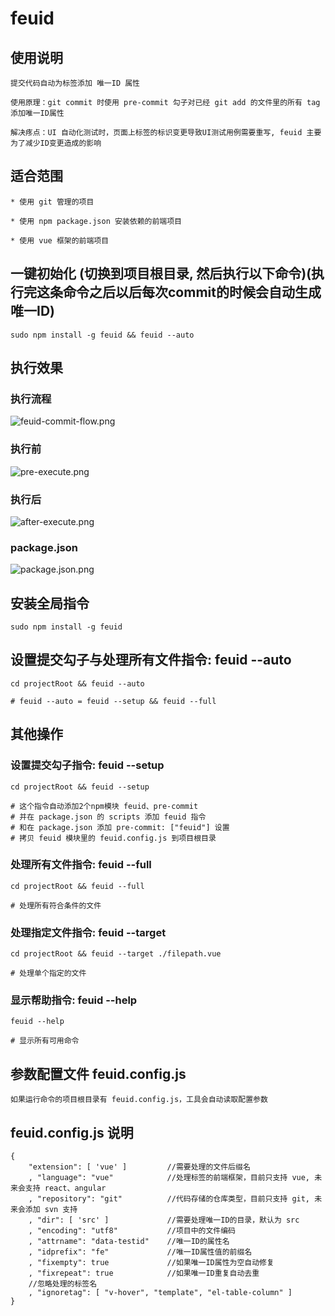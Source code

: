
# feuid

## 使用说明
    提交代码自动为标签添加 唯一ID 属性

    使用原理：git commit 时使用 pre-commit 勾子对已经 git add 的文件里的所有 tag 添加唯一ID属性
    
    解决疼点：UI 自动化测试时，页面上标签的标识变更导致UI测试用例需要重写, feuid 主要为了减少ID变更造成的影响
    
## 适合范围
    * 使用 git 管理的项目
    
    * 使用 npm package.json 安装依赖的前端项目
    
    * 使用 vue 框架的前端项目

## 一键初始化 (切换到项目根目录, 然后执行以下命令)(执行完这条命令之后以后每次commit的时候会自动生成唯一ID)
    sudo npm install -g feuid && feuid --auto
    
## 执行效果

### 执行流程
![feuid-commit-flow.png](http://p6.qhimg.com/d/inn/06dfd366/images/feuid-commit-flow.png)

### 执行前
![pre-execute.png](http://p8.qhimg.com/d/inn/06dfd366/images/pre-execute.png)

### 执行后
![after-execute.png](http://p5.qhimg.com/d/inn/06dfd366/images/after-execute.png)

### package.json
![package.json.png](http://p0.qhimg.com/d/inn/06dfd366/images/package.json.png)

## 安装全局指令
    sudo npm install -g feuid

## 设置提交勾子与处理所有文件指令: feuid --auto 
    cd projectRoot && feuid --auto
    
    # feuid --auto = feuid --setup && feuid --full
    
## 其他操作
    
### 设置提交勾子指令: feuid --setup 
    cd projectRoot && feuid --setup
    
    # 这个指令自动添加2个npm模块 feuid、pre-commit
    # 并在 package.json 的 scripts 添加 feuid 指令
    # 和在 package.json 添加 pre-commit: ["feuid"] 设置
    # 拷贝 feuid 模块里的 feuid.config.js 到项目根目录
    
### 处理所有文件指令: feuid --full 
    cd projectRoot && feuid --full
    
    # 处理所有符合条件的文件
    
### 处理指定文件指令: feuid --target 
    cd projectRoot && feuid --target ./filepath.vue
    
    # 处理单个指定的文件
    
### 显示帮助指令: feuid --help
    feuid --help
    
    # 显示所有可用命令
    
## 参数配置文件 feuid.config.js
	如果运行命令的项目根目录有 feuid.config.js，工具会自动读取配置参数

## feuid.config.js 说明
	{
	    "extension": [ 'vue' ]         //需要处理的文件后缀名
	    , "language": "vue"            //处理标签的前端框架，目前只支持 vue, 未来会支持 react、angular
	    , "repository": "git"          //代码存储的仓库类型，目前只支持 git, 未来会添加 svn 支持
	    , "dir": [ 'src' ]             //需要处理唯一ID的目录，默认为 src
	    , "encoding": "utf8"           //项目中的文件编码
	    , "attrname": "data-testid"    //唯一ID的属性名
	    , "idprefix": "fe"             //唯一ID属性值的前缀名
	    , "fixempty": true             //如果唯一ID属性为空自动修复
	    , "fixrepeat": true            //如果唯一ID重复自动去重
	    //忽略处理的标签名
	    , "ignoretag": [ "v-hover", "template", "el-table-column" ]   
	}

